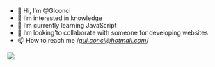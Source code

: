 - 👋 Hi, I’m @Giconci
- 👀 I’m interested in knowledge
- 🌱 I’m currently learning JavaScript
- 💞️ I’m looking'to collaborate with someone for developing websites
- 📫 How to reach me /*gui.conci@hotmail.com*/

<!---
Giconci/Giconci is a ✨ special ✨ repository because its `README.md` (this file) appears on your GitHub profile.
You can click the Preview link to take a look at your changes.
--->



<picture>
<source
  srcset="https://github-readme-stats.vercel.app/api?username=Giconci&show_icons=true&theme=dark"
  media="(prefers-color-scheme: dark)"
/>
<source
  srcset="https://github-readme-stats.vercel.app/api?username=Giconci_icons=true"
  media="(prefers-color-scheme: light), (prefers-color-scheme: no-preference)"
/>
<img src="https://github-readme-stats.vercel.app/api?username=Giconci&show_icons=true" />
</picture>
